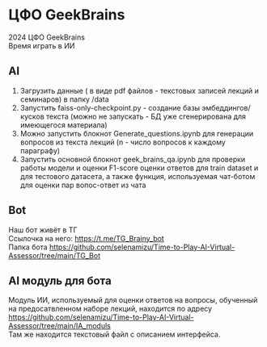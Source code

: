 # ЦФО GeekBrains
2024 ЦФО GeekBrains  
Время играть в ИИ
## AI
1. Загрузить данные ( в виде pdf файлов  - текстовых записей лекций и семинаров) в папку /data
2. Запустить faiss-only-checkpoint.py - создание базы эмбеддингов/кусков текста (можно не запускать - БД уже сгенерирована для имеющегося материала)
3. Можно запустить блокнот Generate_questions.ipynb для генерации вопросов из текста лекций (n - число вопросов к каждому параграфу)
4. Запустить основной блокнот geek_brains_qa.ipynb для проверки работы модели и оценки F1-score оценки ответов для train dataset и для тестового датасета, а также функция, используемая чат-ботом для оценки пар вопос-ответ из чата

## Bot
Наш бот живёт в ТГ  
Ссылочка на него: https://t.me/TG_Brainy_bot  
Папка бота https://github.com/selenamizu/Time-to-Play-AI-Virtual-Assessor/tree/main/TG_Bot

## AI модуль для бота
Модуль ИИ, используемый для оценки ответов на вопросы, обученный на предосатвленном наборе лекций, находится по адресу  
https://github.com/selenamizu/Time-to-Play-AI-Virtual-Assessor/tree/main/IA_moduls  
Там же находится текстовый файл с описанием интерфейса.

